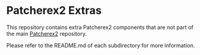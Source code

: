 # Patcherex2 Extras

This repository contains extra Patcherex2 components that are not part of the main [Patcherex2](https://github.com/purseclab/Patcherex2) repository.

Please refer to the README.md of each subdirectory for more information.

<!-- https://packaging.python.org/en/latest/guides/packaging-namespace-packages/ -->

